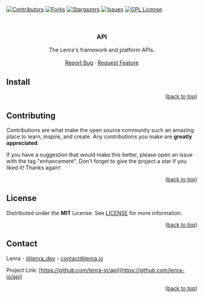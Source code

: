 <div id="top"></div>
<!--
*** This README was created with https://github.com/othneildrew/Best-README-Template
-->



<!-- PROJECT SHIELDS -->
[![Contributors][contributors-shield]][contributors-url]
[![Forks][forks-shield]][forks-url]
[![Stargazers][stars-shield]][stars-url]
[![Issues][issues-shield]][issues-url]
[![GPL License][license-shield]][license-url]



<!-- PROJECT LOGO -->
<br />
<div align="center">

<h3 align="center">API</h3>

  <p align="center">
    The Lenra's framework and platform APIs.
    <br />
    <br />
    <a href="https://github.com/lenra-io/api/issues">Report Bug</a>
    ·
    <a href="https://github.com/lenra-io/api/issues">Request Feature</a>
  </p>
</div>

<!-- GETTING STARTED -->

## Install



<p align="right">(<a href="#top">back to top</a>)</p>



<!-- CONTRIBUTING -->
## Contributing

Contributions are what make the open source community such an amazing place to learn, inspire, and create. Any contributions you make are **greatly appreciated**.

If you have a suggestion that would make this better, please open an issue with the tag "enhancement".
Don't forget to give the project a star if you liked it! Thanks again!

<p align="right">(<a href="#top">back to top</a>)</p>



<!-- LICENSE -->
## License

Distributed under the **MIT** License. See [LICENSE](./LICENSE) for more information.

<p align="right">(<a href="#top">back to top</a>)</p>



<!-- CONTACT -->
## Contact

Lenra - [@lenra_dev](https://twitter.com/lenra_dev) - contact@lenra.io

Project Link: [https://github.com/lenra-io/api](https://github.com/lenra-io/api)

<p align="right">(<a href="#top">back to top</a>)</p>


<!-- MARKDOWN LINKS & IMAGES -->
<!-- https://www.markdownguide.org/basic-syntax/#reference-style-links -->
[contributors-shield]: https://img.shields.io/github/contributors/lenra-io/api.svg?style=for-the-badge
[contributors-url]: https://github.com/lenra-io/api/graphs/contributors
[forks-shield]: https://img.shields.io/github/forks/lenra-io/api.svg?style=for-the-badge
[forks-url]: https://github.com/lenra-io/api/network/members
[stars-shield]: https://img.shields.io/github/stars/lenra-io/api.svg?style=for-the-badge
[stars-url]: https://github.com/lenra-io/api/stargazers
[issues-shield]: https://img.shields.io/github/issues/lenra-io/api.svg?style=for-the-badge
[issues-url]: https://github.com/lenra-io/api/issues
[license-shield]: https://img.shields.io/github/license/lenra-io/api.svg?style=for-the-badge
[license-url]: https://github.com/lenra-io/api/blob/master/LICENSE


